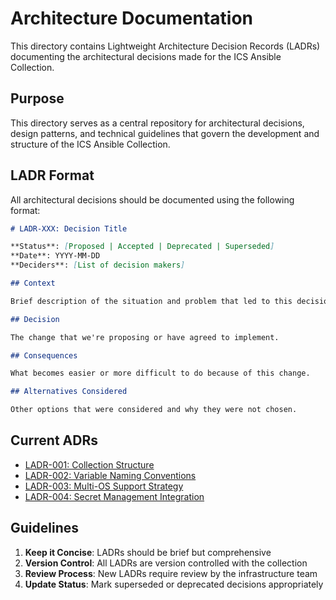 # Architecture Documentation

This directory contains Lightweight Architecture Decision Records (LADRs) documenting the architectural decisions made for the ICS Ansible Collection.

## Purpose

This directory serves as a central repository for architectural decisions, design patterns, and technical guidelines that govern the development and structure of the ICS Ansible Collection.

## LADR Format

All architectural decisions should be documented using the following format:

```markdown
# LADR-XXX: Decision Title

**Status**: [Proposed | Accepted | Deprecated | Superseded]
**Date**: YYYY-MM-DD
**Deciders**: [List of decision makers]

## Context

Brief description of the situation and problem that led to this decision.

## Decision

The change that we're proposing or have agreed to implement.

## Consequences

What becomes easier or more difficult to do because of this change.

## Alternatives Considered

Other options that were considered and why they were not chosen.
```

## Current ADRs

- [LADR-001: Collection Structure](001-collection-structure.md)
- [LADR-002: Variable Naming Conventions](002-variable-naming.md)
- [LADR-003: Multi-OS Support Strategy](003-multi-os-support.md)
- [LADR-004: Secret Management Integration](004-secret-management.md)

## Guidelines

1. **Keep it Concise**: LADRs should be brief but comprehensive
2. **Version Control**: All LADRs are version controlled with the collection
3. **Review Process**: New LADRs require review by the infrastructure team
4. **Update Status**: Mark superseded or deprecated decisions appropriately
